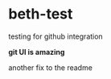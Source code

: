 # beth-test
testing for github integration

<strong> git UI is amazing </strong>

another fix to the readme
